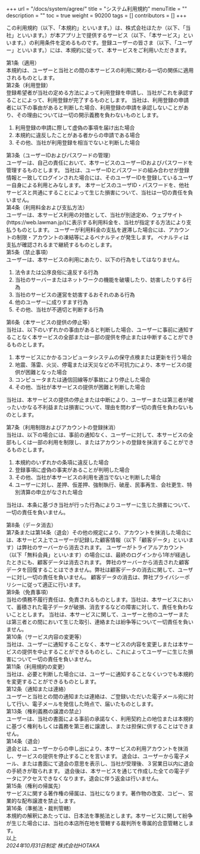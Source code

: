 +++
url = "/docs/system/agree/"
title = "システム利用規約"
menuTitle = ""
description = ""
toc = true
weight = 90200
tags = []
contributors = []
+++

この利用規約（以下、「本規約」といいます。）は、株式会社ほたか（以下、「当社」といいます。）が本アプリ上で提供するサービス（以下、「本サービス」といいます。）の利用条件を定めるものです。登録ユーザーの皆さま（以下、「ユーザー」といいます。）には、本規約に従って、本サービスをご利用いただきます。

  <div class="text-bold q-mt-md">第1条（適用）</div>
  本規約は、ユーザーと当社との間の本サービスの利用に関わる一切の関係に適用されるものとします。
  <div class="text-bold q-mt-md">第2条（利用登録）</div>
  登録希望者が当社の定める方法によって利用登録を申請し、当社がこれを承認することによって、利用登録が完了するものとします。 当社は、利用登録の申請者に以下の事由があると判断した場合、利用登録の申請を承認しないことがあり、その理由については一切の開示義務を負わないものとします。
  <ol>
    <li>利用登録の申請に際して虚偽の事項を届け出た場合</li>
    <li>本規約に違反したことがある者からの申請である場合</li>
    <li>その他、当社が利用登録を相当でないと判断した場合</li>
  </ol>
  <div class="text-bold q-mt-md">第3条（ユーザーIDおよびパスワードの管理）</div>
  ユーザーは、自己の責任において、本サービスのユーザーIDおよびパスワードを管理するものとします。 当社は、ユーザーIDとパスワードの組み合わせが登録情報と一致してログインされた場合には、そのユーザーIDを登録しているユーザー自身による利用とみなします。 本サービスのユーザID・パスワードを、他社サービスと共通にすることによって生じた損害について、当社は一切の責任を負いません。
  <div class="text-bold q-mt-md">第4条（利用料金および支払方法）</div>
  ユーザーは、本サービス利用の対価として、当社が別途定め、ウェブサイト<span class="text-negative text-bold q-mt-md">(https://web.lawman.jp/)</span>に表示する利用料金を、当社が指定する方法により支払うものとします。 ユーザーが利用料金の支払を遅滞した場合には、アカウントの制限・アカウントの凍結等によるペナルティが発生します。 ペナルティは支払が確認されるまで継続するものとします。
  <div class="text-bold q-mt-md">第5条（禁止事項）</div>
  ユーザーは、本サービスの利用にあたり、以下の行為をしてはなりません。
  <ol>
    <li>法令または公序良俗に違反する行為</li>
    <li>当社のサーバーまたはネットワークの機能を破壊したり、妨害したりする行為</li>
    <li>当社のサービスの運営を妨害するおそれのある行為</li>
    <li>他のユーザーに成りすます行為</li>
    <li>その他、当社が不適切と判断する行為</li>
  </ol>

  <div class="text-bold q-mt-md">第6条（本サービスの提供の停止等）</div>
  当社は、以下のいずれかの事由があると判断した場合、ユーザーに事前に通知することなく本サービスの全部または一部の提供を停止または中断することができるものとします。
  <ol>
    <li>本サービスにかかるコンピュータシステムの保守点検または更新を行う場合</li>
    <li>地震、落雷、火災、停電または天災などの不可抗力により、本サービスの提供が困難となった場合</li>
    <li>コンピュータまたは通信回線等が事故により停止した場合</li>
    <li>その他、当社が本サービスの提供が困難と判断した場合</li>
  </ol>
  <p>当社は、本サービスの提供の停止または中断により、ユーザーまたは第三者が被ったいかなる不利益または損害について、理由を問わず一切の責任を負わないものとします。</p>

  <div class="text-bold q-mt-md">第7条（利用制限およびアカウントの登録抹消）</div>
  当社は、以下の場合には、事前の通知なく、ユーザーに対して、本サービスの全部もしくは一部の利用を制限し、またはアカウントの登録を抹消することができるものとします。
  <ol>
    <li>本規約のいずれかの条項に違反した場合</li>
    <li>登録事項に虚偽の事実があることが判明した場合</li>
    <li>その他、当社が本サービスの利用を適当でないと判断した場合</li>
    <li>ユーザーに対し、差押、仮差押、強制執行、破産、民事再生、会社更生、特別清算の申立がなされた場合</li>
  </ol>

当社は、本条に基づき当社が行った行為によりユーザーに生じた損害について、一切の責任を負いません。

  <div class="text-bold q-mt-md">第8条（データ消去）</div>
  第7条または第14条（退会）その他の規定により、アカウントを抹消した場合には、本サービス上でユーザーが記録した顧客情報（以下「顧客データ」といいます）は弊社のサーバーから消去されます。 ユーザーがトライアルアカウント（以下「無料会員」といいます）の場合には、最終のログインから1年が経過したときにも、顧客データは消去されます。 弊社のサーバーから消去された顧客データを回復することはできません。弊社は顧客データの消去に関して、ユーザーに対し一切の責任を負いません。 顧客データの消去は、弊社プライバシーポリシーに従って適正に行います。
  <div class="text-bold q-mt-md">第9条（免責事項）</div>
  当社の債務不履行責任は、免責されるものとします。当社は、本サービスにおいて、蓄積された電子データが破損、消去するなどの障害に対して、責任を負わないこととします。 当社は、本サービスに関して、ユーザーと他のユーザーまたは第三者との間において生じた取引、連絡または紛争等について一切責任を負いません。
  <div class="text-bold q-mt-md">第10条（サービス内容の変更等）</div>
  当社は、ユーザーに通知することなく、本サービスの内容を変更しまたは本サービスの提供を中止することができるものとし、これによってユーザーに生じた損害について一切の責任を負いません。
  <div class="text-bold q-mt-md">第11条（利用規約の変更）</div>
  当社は、必要と判断した場合には、ユーザーに通知することなくいつでも本規約を変更することができるものとします。
  <div class="text-bold q-mt-md">第12条（通知または連絡）</div>
  ユーザーと当社との間の通知または連絡は、ご登録いただいた電子メール宛に対して行い、電子メールを発信した時点で、届いたものとします。
  <div class="text-bold q-mt-md">第13条（権利義務の譲渡の禁止）</div>
  ユーザーは、当社の書面による事前の承諾なく、利用契約上の地位または本規約に基づく権利もしくは義務を第三者に譲渡し、または担保に供することはできません。
  <div class="text-bold q-mt-md">第14条（退会）</div>
  退会とは、ユーザーからの申し出により、本サービスの利用アカウントを抹消し、サービスの提供を停止することを言います。 退会は、ユーザーから電子メール、または書面にて退会の意思を表示し、当社が受理後、３営業日以内に退会の手続きが取られます。 退会後は、本サービスを通じて作成した全ての電子データにアクセスできなくなります。退会に伴う返金は行いません。
  <div class="text-bold q-mt-md">第15条（権利の帰属先）</div>
  サービスに関する著作権の帰属は、当社になります。著作物の改変、コピー、営業的な配布譲渡を禁止します。
  <div class="text-bold q-mt-md">第16条（準拠法・裁判管轄）</div>
  本規約の解釈にあたっては、日本法を準拠法とします。本サービスに関して紛争が生じた場合には、当社の本店所在地を管轄する裁判所を専属的合意管轄とします。
  <div>以上</div>
  <address class="text-right">2024年10月31日制定 株式会社HOTAKA</address>
